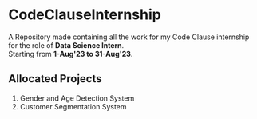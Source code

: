 # CodeClauseInternship
A Repository made containing all the work for my Code Clause internship for the role of <b>Data Science Intern</b>.<br>
Starting from <b>1-Aug'23 to 31-Aug'23</b>.<br>

<h2>Allocated Projects</h2>
<ol>
  <li>Gender and Age Detection System</li>
  <li>Customer Segmentation System</li>
</ol>
